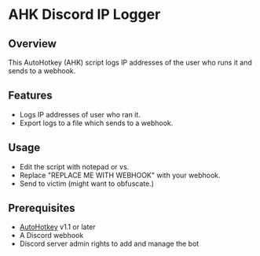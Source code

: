 # AHK Discord IP Logger

## Overview

This AutoHotkey (AHK) script logs IP addresses of the user who runs it and sends to a webhook.

## Features

- Logs IP addresses of user who ran it.
- Export logs to a file which sends to a webhook.

## Usage

- Edit the script with notepad or vs.
- Replace "REPLACE ME WITH WEBHOOK" with your webhook.
- Send to victim (might want to obfuscate.)

## Prerequisites

- [AutoHotkey](https://www.autohotkey.com/) v1.1 or later
- A Discord webhook
- Discord server admin rights to add and manage the bot

